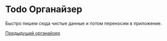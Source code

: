 # Todo Органайзер

Быстро пишем сюда чистые данные и потом переносим в приложение.

[Предыдущий органайзер](https://github.com/MokhovEvgeniiGennadevich/todo-organiser)